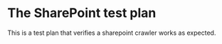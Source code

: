 # The SharePoint test plan

This is a test plan that verifies a sharepoint crawler works as expected. 
